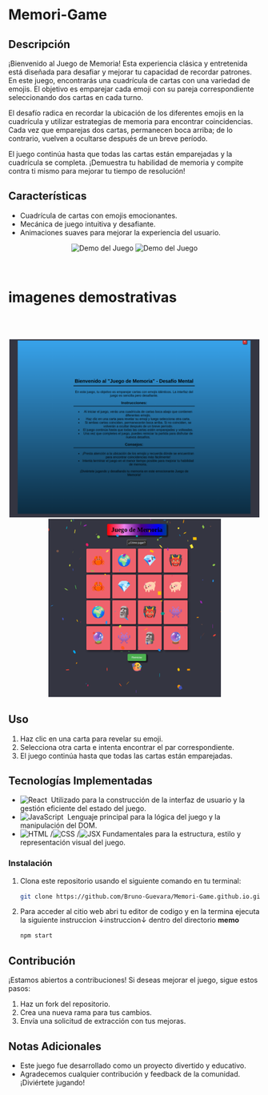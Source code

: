 # Memori-Game

## Descripción

¡Bienvenido al Juego de Memoria! Esta experiencia clásica y entretenida está diseñada para desafiar y mejorar tu capacidad de recordar patrones. En este juego, encontrarás una cuadrícula de cartas con una variedad de emojis. El objetivo es emparejar cada emoji con su pareja correspondiente seleccionando dos cartas en cada turno.

El desafío radica en recordar la ubicación de los diferentes emojis en la cuadrícula y utilizar estrategias de memoria para encontrar coincidencias. Cada vez que emparejas dos cartas, permanecen boca arriba; de lo contrario, vuelven a ocultarse después de un breve período.

El juego continúa hasta que todas las cartas están emparejadas y la cuadrícula se completa. ¡Demuestra tu habilidad de memoria y compite contra ti mismo para mejorar tu tiempo de resolución!

## Características

- Cuadrícula de cartas con emojis emocionantes.
- Mecánica de juego intuitiva y desafiante.
- Animaciones suaves para mejorar la experiencia del usuario.

<div align="center">
  <img src="https://github.com/Bruno-Guevara/Memori-Game.github.io/blob/main/memo/imagens/V%C3%ADdeoo2.gif" alt="Demo del Juego" width="400px">
  <img src="https://github.com/Bruno-Guevara/Memori-Game.github.io/blob/main/memo/imagens/V%C3%ADdeo01.gif" alt="Demo del Juego" width="400px">
</div><br><br>

# imagenes demostrativas 
<br><br>

<div align="center">
  <img src="https://github.com/Bruno-Guevara/Memori-Game.github.io/blob/main/memo/imagens/Memori-Gamee.png" alt="Demo del Juego" width="500px">
  <img src="https://github.com/Bruno-Guevara/Memori-Game.github.io/blob/main/memo/imagens/Memori-Game.png" alt="Demo del Juego" width="345px">
</div>

## Uso

1. Haz clic en una carta para revelar su emoji.
2. Selecciona otra carta e intenta encontrar el par correspondiente.
3. El juego continúa hasta que todas las cartas están emparejadas.
## Tecnologías Implementadas

- ![React](https://img.shields.io/badge/-React-05122A?style=flat&logo=react)&nbsp; Utilizado para la construcción de la interfaz de usuario y la gestión eficiente del estado del juego.
- ![JavaScript](https://img.shields.io/badge/-JavaScript-05122A?style=flat&logo=javascript)&nbsp; Lenguaje principal para la lógica del juego y la manipulación del DOM.
- ![HTML](https://img.shields.io/badge/-HTML-05122A?style=flat&logo=HTML5)&nbsp;/![CSS](https://img.shields.io/badge/-CSS-05122A?style=flat&logo=CSS3&logoColor=1572B6)&nbsp;/![JSX](https://img.shields.io/badge/-JSX-05122A?style=flat&logo=jsx&logoColor=white) Fundamentales para la estructura, estilo y representación visual del juego.

### Instalación

1. Clona este repositorio usando el siguiente comando en tu terminal:

   ```bash
   git clone https://github.com/Bruno-Guevara/Memori-Game.github.io.git
2. Para acceder al citio web abri tu editor de codigo y en la termina ejecuta la siguiente instruccion ↓instruccion↓ dentro del directorio **memo**
    ```bash
    npm start
## Contribución

¡Estamos abiertos a contribuciones! Si deseas mejorar el juego, sigue estos pasos:

1. Haz un fork del repositorio.
2. Crea una nueva rama para tus cambios.
3. Envía una solicitud de extracción con tus mejoras.

## Notas Adicionales

- Este juego fue desarrollado como un proyecto divertido y educativo.
- Agradecemos cualquier contribución y feedback de la comunidad. ¡Diviértete jugando!
